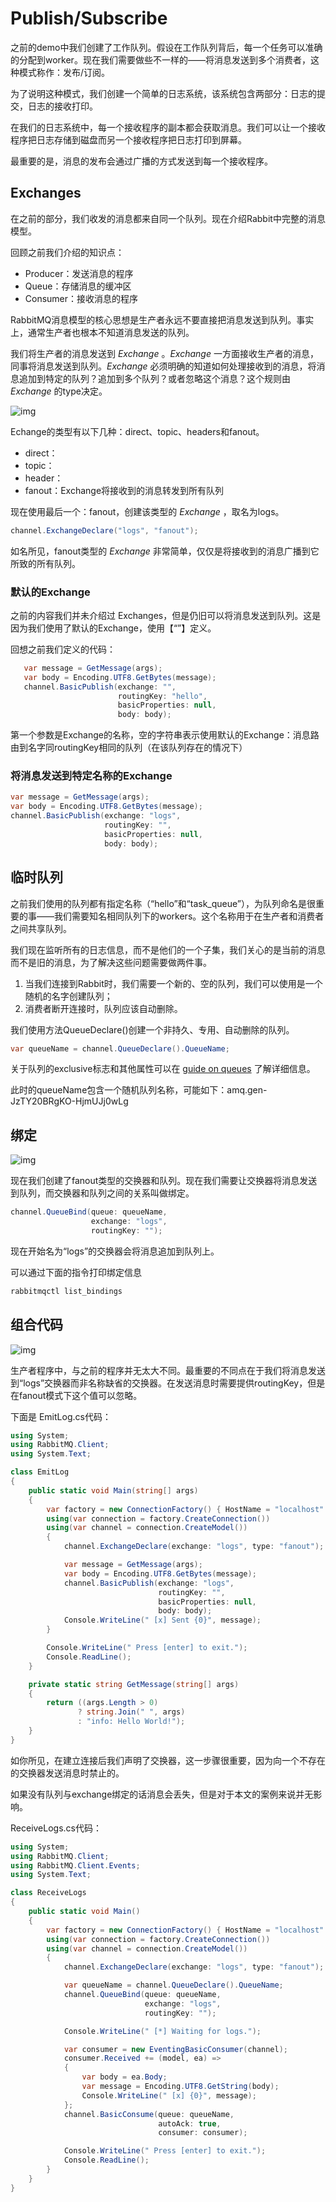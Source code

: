 # Publish/Subscribe

之前的demo中我们创建了工作队列。假设在工作队列背后，每一个任务可以准确的分配到worker。现在我们需要做些不一样的——将消息发送到多个消费者，这种模式称作：发布/订阅。

为了说明这种模式，我们创建一个简单的日志系统，该系统包含两部分：日志的提交，日志的接收打印。

在我们的日志系统中，每一个接收程序的副本都会获取消息。我们可以让一个接收程序把日志存储到磁盘而另一个接收程序把日志打印到屏幕。

最重要的是，消息的发布会通过广播的方式发送到每一个接收程序。

## Exchanges

在之前的部分，我们收发的消息都来自同一个队列。现在介绍Rabbit中完整的消息模型。

回顾之前我们介绍的知识点：

- Producer：发送消息的程序
- Queue：存储消息的缓冲区
- Consumer：接收消息的程序

RabbitMQ消息模型的核心思想是生产者永远不要直接把消息发送到队列。事实上，通常生产者也根本不知道消息发送的队列。

我们将生产者的消息发送到 *Exchange* 。*Exchange* 一方面接收生产者的消息，同事将消息发送到队列。*Exchange* 必须明确的知道如何处理接收到的消息，将消息追加到特定的队列？追加到多个队列？或者忽略这个消息？这个规则由 *Exchange* 的type决定。

![img](https://www.rabbitmq.com/img/tutorials/exchanges.png)

Echange的类型有以下几种：direct、topic、headers和fanout。

- direct：
- topic：
- header：
- fanout：Exchange将接收到的消息转发到所有队列

现在使用最后一个：fanout，创建该类型的 *Exchange* ，取名为logs。

```c#
channel.ExchangeDeclare("logs", "fanout");
```

如名所见，fanout类型的 *Exchange* 非常简单，仅仅是将接收到的消息广播到它所致的所有队列。



### **默认的Exchange**

之前的内容我们并未介绍过 Exchanges，但是仍旧可以将消息发送到队列。这是因为我们使用了默认的Exchange，使用【“”】定义。

回想之前我们定义的代码：

```c#
   var message = GetMessage(args);
   var body = Encoding.UTF8.GetBytes(message);
   channel.BasicPublish(exchange: "",
                        routingKey: "hello",
                        basicProperties: null,
                        body: body);
```

第一个参数是Exchange的名称，空的字符串表示使用默认的Exchange：消息路由到名字同routingKey相同的队列（在该队列存在的情况下）



### 将消息发送到特定名称的Exchange

```c#
var message = GetMessage(args);
var body = Encoding.UTF8.GetBytes(message);
channel.BasicPublish(exchange: "logs",
                     routingKey: "",
                     basicProperties: null,
                     body: body);
```



## 临时队列

之前我们使用的队列都有指定名称（“hello”和“task_queue”），为队列命名是很重要的事——我们需要知名相同队列下的workers。这个名称用于在生产者和消费者之间共享队列。

我们现在监听所有的日志信息，而不是他们的一个子集，我们关心的是当前的消息而不是旧的消息，为了解决这些问题需要做两件事。

1. 当我们连接到Rabbit时，我们需要一个新的、空的队列，我们可以使用是一个随机的名字创建队列；
2. 消费者断开连接时，队列应该自动删除。

我们使用方法QueueDeclare()创建一个非持久、专用、自动删除的队列。

```c#
var queueName = channel.QueueDeclare().QueueName;
```

关于队列的exclusive标志和其他属性可以在 [guide on queues](https://www.rabbitmq.com/queues.html) 了解详细信息。

此时的queueName包含一个随机队列名称，可能如下：amq.gen-JzTY20BRgKO-HjmUJj0wLg



## 绑定

![img](https://www.rabbitmq.com/img/tutorials/bindings.png)

现在我们创建了fanout类型的交换器和队列。现在我们需要让交换器将消息发送到队列，而交换器和队列之间的关系叫做绑定。

```c#
channel.QueueBind(queue: queueName,
                  exchange: "logs",
                  routingKey: "");
```

现在开始名为“logs”的交换器会将消息追加到队列上。

可以通过下面的指令打印绑定信息

```bash
rabbitmqctl list_bindings
```



## 组合代码

![img](https://www.rabbitmq.com/img/tutorials/python-three-overall.png)

生产者程序中，与之前的程序并无太大不同。最重要的不同点在于我们将消息发送到“logs”交换器而非名称缺省的交换器。在发送消息时需要提供routingKey，但是在fanout模式下这个值可以忽略。

下面是 EmitLog.cs代码：

```c#
using System;
using RabbitMQ.Client;
using System.Text;

class EmitLog
{
    public static void Main(string[] args)
    {
        var factory = new ConnectionFactory() { HostName = "localhost" };
        using(var connection = factory.CreateConnection())
        using(var channel = connection.CreateModel())
        {
            channel.ExchangeDeclare(exchange: "logs", type: "fanout");

            var message = GetMessage(args);
            var body = Encoding.UTF8.GetBytes(message);
            channel.BasicPublish(exchange: "logs",
                                 routingKey: "",
                                 basicProperties: null,
                                 body: body);
            Console.WriteLine(" [x] Sent {0}", message);
        }

        Console.WriteLine(" Press [enter] to exit.");
        Console.ReadLine();
    }

    private static string GetMessage(string[] args)
    {
        return ((args.Length > 0)
               ? string.Join(" ", args)
               : "info: Hello World!");
    }
}
```

如你所见，在建立连接后我们声明了交换器，这一步骤很重要，因为向一个不存在的交换器发送消息时禁止的。

如果没有队列与exchange绑定的话消息会丢失，但是对于本文的案例来说并无影响。

ReceiveLogs.cs代码：

```c#
using System;
using RabbitMQ.Client;
using RabbitMQ.Client.Events;
using System.Text;

class ReceiveLogs
{
    public static void Main()
    {
        var factory = new ConnectionFactory() { HostName = "localhost" };
        using(var connection = factory.CreateConnection())
        using(var channel = connection.CreateModel())
        {
            channel.ExchangeDeclare(exchange: "logs", type: "fanout");

            var queueName = channel.QueueDeclare().QueueName;
            channel.QueueBind(queue: queueName,
                              exchange: "logs",
                              routingKey: "");

            Console.WriteLine(" [*] Waiting for logs.");

            var consumer = new EventingBasicConsumer(channel);
            consumer.Received += (model, ea) =>
            {
                var body = ea.Body;
                var message = Encoding.UTF8.GetString(body);
                Console.WriteLine(" [x] {0}", message);
            };
            channel.BasicConsume(queue: queueName,
                                 autoAck: true,
                                 consumer: consumer);

            Console.WriteLine(" Press [enter] to exit.");
            Console.ReadLine();
        }
    }
}
```

